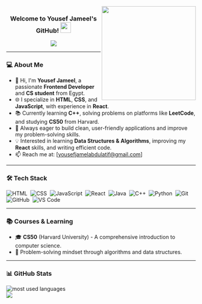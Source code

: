 <img width="250" align="right" src="https://c.tenor.com/_DOBjnGspYAAAAAM/code-coding.gif">

<h3 align="center">
  Welcome to Yousef Jameel's GitHub!
  <img src="https://media.giphy.com/media/hvRJCLFzcasrR4ia7z/giphy.gif" width="28">
</h3>

<p align="center">
  <a href="https://github.com/DenverCoder1/readme-typing-svg">
    <img src="https://readme-typing-svg.herokuapp.com/?lines=Frontend%20Developer%20%F0%9F%9A%80;JavaScript%20%26%20React%20Lover%20%E2%9C%A8;C++%20%26%20CS50%20Enthusiast%20%F0%9F%92%BB;Problem%20Solving%20Mindset&font=Fira%20Code&center=true&width=500&height=45&color=58a6ff&vCenter=true&size=22">
  </a>
</p> 

---

### 💻 About Me

- 👋 Hi, I'm **Yousef Jameel**, a passionate **Frontend Developer** and **CS student** from Egypt.
- 🌐 I specialize in **HTML**, **CSS**, and **JavaScript**, with experience in **React**.
- 📚 Currently learning **C++**, solving problems on platforms like **LeetCode**, and studying **CS50** from Harvard.
- 🚀 Always eager to build clean, user-friendly applications and improve my problem-solving skills.
- 💡 Interested in learning **Data Structures & Algorithms**, improving my **React** skills, and writing efficient code.
- 📫 Reach me at: [yousefjamelabdulatif@gmail.com]

---

### 🛠 Tech Stack

![HTML](https://img.shields.io/badge/-HTML-05122A?style=flat&logo=html5)&nbsp;
![CSS](https://img.shields.io/badge/-CSS-05122A?style=flat&logo=css3)&nbsp;
![JavaScript](https://img.shields.io/badge/-JavaScript-05122A?style=flat&logo=javascript)&nbsp;
![React](https://img.shields.io/badge/-React-05122A?style=flat&logo=react)&nbsp;
![Java](https://img.shields.io/badge/-Java-05122A?style=flat&logo=java)&nbsp;
![C++](https://img.shields.io/badge/-C++-05122A?style=flat&logo=cplusplus)&nbsp;
![Python](https://img.shields.io/badge/-Python-05122A?style=flat&logo=python)&nbsp;
![Git](https://img.shields.io/badge/-Git-05122A?style=flat&logo=git)&nbsp;
![GitHub](https://img.shields.io/badge/-GitHub-05122A?style=flat&logo=github)&nbsp;
![VS Code](https://img.shields.io/badge/-VS%20Code-05122A?style=flat&logo=visual-studio-code&logoColor=007ACC)&nbsp;

---

### 📚 Courses & Learning

- 🎓 **CS50** (Harvard University) - A comprehensive introduction to computer science.
- 🧠 Problem-solving mindset through algorithms and data structures.

---

### 📊 GitHub Stats

<img align="left" src="https://github-readme-stats.vercel.app/api/top-langs?username=YOUR_USERNAME&show_icons=true&locale=en&layout=compact&theme=radical" alt="most used languages" />
<br>
<a href="https://komarev.com/ghpvc/?username=YOUR_USERNAME&style=for-the-badge">
    <img src="https://komarev.com/ghpvc/?username=YOUR_USERNAME&style=for-the-badge">
</a>
